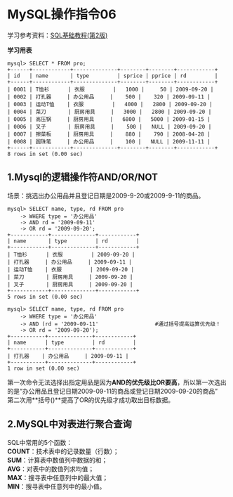 # MySQL操作指令06
学习参考资料：[SQL基础教程(第2版)](http://www.ituring.com.cn/book/1880)

**学习用表**
```
mysql> SELECT * FROM pro;
+------+------------+--------------+--------+--------+------------+
| id   | name       | type         | sprice | pprice | rd         |
+------+------------+--------------+--------+--------+------------+
| 0001 | T恤衫      | 衣服         |   1000 |     50 | 2009-09-20 |
| 0002 | 打孔器     | 办公用品     |    500 |    320 | 2009-09-11 |
| 0003 | 运动T恤    | 衣服         |   4000 |   2800 | 2009-09-20 |
| 0004 | 菜刀       | 厨房用具     |   3000 |   2800 | 2009-09-20 |
| 0005 | 高压锅     | 厨房用具     |   6800 |   5000 | 2009-01-15 |
| 0006 | 叉子       | 厨房用具     |    500 |   NULL | 2009-09-20 |
| 0007 | 擦菜板     | 厨房用具     |    880 |    790 | 2008-04-28 |
| 0008 | 圆珠笔     | 办公用品     |    100 |   NULL | 2009-11-11 |
+------+------------+--------------+--------+--------+------------+
8 rows in set (0.00 sec)
```
## 1.Mysql的逻辑操作符AND/OR/NOT
场景：挑选出办公用品并且登记日期是2009-9-20或2009-9-11的商品。
```
mysql> SELECT name, type, rd FROM pro
    -> WHERE type = '办公用品'
    -> AND rd = '2009-09-11'
    -> OR rd = '2009-09-20';
+------------+--------------+------------+
| name       | type         | rd         |
+------------+--------------+------------+
| T恤衫      | 衣服         | 2009-09-20 |
| 打孔器     | 办公用品     | 2009-09-11 |
| 运动T恤    | 衣服         | 2009-09-20 |
| 菜刀       | 厨房用具     | 2009-09-20 |
| 叉子       | 厨房用具     | 2009-09-20 |
+------------+--------------+------------+
5 rows in set (0.00 sec)

mysql> SELECT name, type, rd FROM pro
    -> WHERE type = '办公用品'
    -> AND (rd = '2009-09-11'                  #通过括号提高运算优先级！
    -> OR rd = '2009-09-20');
+-----------+--------------+------------+
| name      | type         | rd         |
+-----------+--------------+------------+
| 打孔器    | 办公用品     | 2009-09-11 |
+-----------+--------------+------------+
1 row in set (0.00 sec)
```
第一次命令无法选择出指定用品是因为**AND的优先级比OR要高**，所以第一次选出的是“办公用品且登记日期2009-09-11的商品或登记日期2009-09-20的商品”  
第二次用**括号()**提高了OR的优先级才成功取出目标数据。

## 2.MySQL中对表进行聚合查询
SQL中常用的5个函数：  
**COUNT**：技术表中的记录数量（行数）；  
**SUM**：计算表中数值列中数据的和；  
**AVG**：对表中的数值列求均值；  
**MAX**：搜寻表中任意列中的最大值；  
**MIN**：搜寻表中任意列中的最小值。

